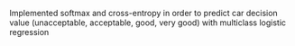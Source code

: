 Implemented softmax and cross-entropy in order to predict car decision value (unacceptable, acceptable, good, very good) with multiclass logistic regression